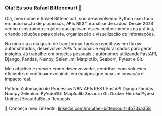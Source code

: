 ### Olá! Eu sou Rafael Bittencourt 👋

Olá, meu nome é Rafael Bittencourt, sou desenvolvedor Python com foco em automação de processos, APIs REST e análise de dados. Desde 2024 venho construindo projetos que aplicam esses conhecimentos na prática, criando soluções para coleta, organização e visualização de informações.

No meu dia a dia gosto de transformar tarefas repetitivas em fluxos automatizados, desenvolver APIs funcionais e explorar dados para gerar insights. Já trabalhei em projetos pessoais e autônomos utilizando FastAPI, Django, Pandas, Numpy, Selenium, Matplotlib, Seaborn, Pytest e Git.

Meu objetivo é crescer como desenvolvedor, contribuir com soluções eficientes e continuar evoluindo em equipes que buscam inovação e impacto real.

Python
Automação de Processos
N8N
APIs REST
FastAPI
Django
Pandas
Numpy
Selenium
PyAutoGUI
Matplotlib
Seaborn
Git
Docker
Heroku
Pytest
Unittest
BeautifulSoup
Requests

🔗 Conheça meu LinkedIn: [linkedin.com/in/rafael-bittencourt-4b735a358](https://www.linkedin.com/in/rafael-bittencourt-4b735a358)
